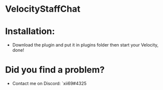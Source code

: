 # VelocityStaffChat

# Installation:

* Download the plugin and put it in plugins folder then start your Velocity, done!

# Did you find a problem?

* Contact me on Discord: `xii69#4325
